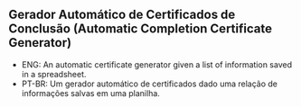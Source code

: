 ## Gerador Automático de Certificados de Conclusão (Automatic Completion Certificate Generator)
- ENG: An automatic certificate generator given a list of information saved in a spreadsheet.
- PT-BR: Um gerador automático de certificados dado uma relação de informações salvas em uma planilha.
